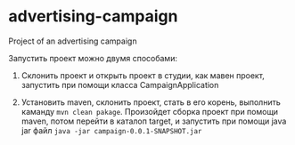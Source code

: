 # advertising-campaign
Project of an advertising campaign

Запустить проект можно двумя способами:

1) Склонить проект и открыть проект в студии, как мавен проект, запустить при помощи класса CampaignApplication

2) Установить maven, cклонить проект, стать в его корень, выполнить каманду `mvn clean pakage`. 
Произойдет сборка проект при помощи maven, потом перейти в каталоп target, и запустить при помощи java jar файл
`java -jar campaign-0.0.1-SNAPSHOT.jar`
